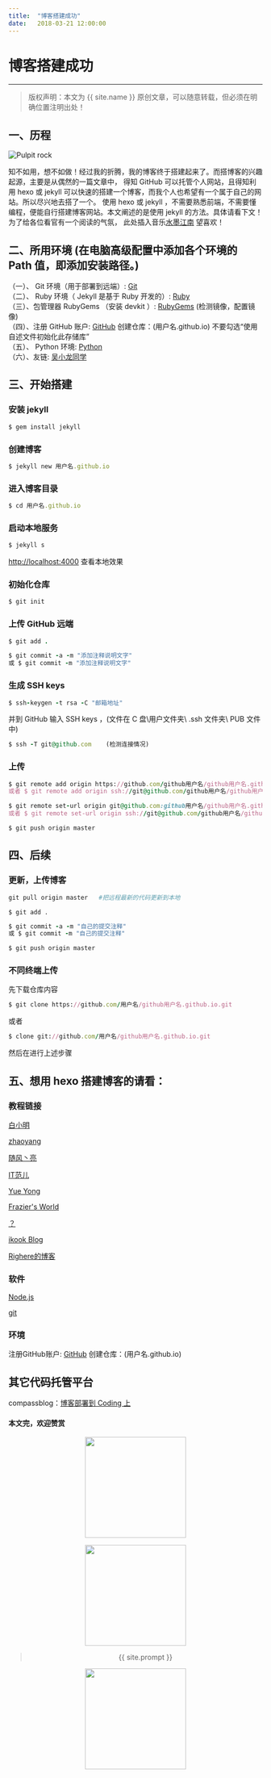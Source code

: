 ```yaml
---              
title:  "博客搭建成功"
date:   2018-03-21 12:00:00
---
```

# 博客搭建成功

***
> 版权声明：本文为 {{ site.name }} 原创文章，可以随意转载，但必须在明确位置注明出处！

## 一、历程  

<p><img border="0" src="/images/180321.jpg" alt="Pulpit rock" ></p>

知不如用，想不如做！经过我的折腾，我的博客终于搭建起来了。而搭博客的兴趣起源，主要是从偶然的一篇文章中，
得知 GitHub 可以托管个人网站，且得知利用 hexo 或 jekyll 可以快速的搭建一个博客，而我个人也希望有一个属于自己的网站。所以尽兴地去搭了一个。
使用 hexo 或 jekyll ，不需要熟悉前端，不需要懂编程，便能自行搭建博客网站。本文阐述的是使用 jekyll 的方法。具体请看下文！为了给各位看官有一个阅读的气氛，
此处插入音乐<a href="https://music.163.com/song?id=26897042&userid=1403262749">水墨江南</a> 望喜欢！

## 二、所用环境 (在电脑高级配置中添加各个环境的 Path 值，即添加安装路径。)      

（一）、 Git 环境（用于部署到远端）: <a href="https://git-scm.com/downloads">Git</a>  
（二）、 Ruby 环境（ Jekyll 是基于 Ruby 开发的）: <a href="https://rubyinstaller.org/downloads/">Ruby</a>  
（三）、包管理器 RubyGems （安装 devkit ）: <a href="https://rubyinstaller.org/downloads/">RubyGems</a> (检测镜像，配置镜像)         
（四）、注册 GitHub 账户: <a href="https://github.com/">GitHub</a> 创建仓库：(用户名.github.io) 不要勾选“使用自述文件初始化此存储库”             
（五）、 Python 环境: <a href="https://www.python.org/downloads/">Python</a>   
（六）、友链: <a href="http://wuxiaolong.me/2014/10/26/build-blog/">吴小龙同学</a>        
## 三、开始搭建     

### 安装 jekyll    

```ruby
$ gem install jekyll
```

### 创建博客  

```ruby
$ jekyll new 用户名.github.io
```

### 进入博客目录  

```ruby
$ cd 用户名.github.io  
```

### 启动本地服务 

```ruby
$ jekyll s 
```
     
<http://localhost:4000> 查看本地效果     

### 初始化仓库  

```ruby
$ git init
```

### 上传 GitHub 远端  

```ruby
$ git add .
```

```ruby
$ git commit -a -m "添加注释说明文字"
或 $ git commit -m "添加注释说明文字"
```

### 生成 SSH keys  

```ruby
$ ssh-keygen -t rsa -C "邮箱地址"
```

并到 GitHub 输入 SSH keys  ，(文件在  C 盘\用户文件夹\ .ssh 文件夹\ PUB 文件 中)                  

```ruby
$ ssh -T git@github.com    (检测连接情况)
```

### 上传  

```ruby
$ git remote add origin https://github.com/github用户名/github用户名.github.io.git   (无远程远点情况) 
或者 $ git remote add origin ssh://git@github.com/github用户名/github用户名.github.io.git 
```

```ruby
$ git remote set-url origin git@github.com:github用户名/github用户名.github.io.git   (有远程远点情况)
或者 $ git remote set-url origin ssh://git@github.com/github用户名/github用户名.github.io.git
```

```ruby
$ git push origin master
```

## 四、后续

### 更新，上传博客 

```ruby
git pull origin master   #把远程最新的代码更新到本地
```

```
$ git add . 
```

```ruby
$ git commit -a -m "自己的提交注释" 
或 $ git commit -m "自己的提交注释" 
```

```ruby
$ git push origin master 
```

### 不同终端上传      
先下载仓库内容      

```ruby
$ git clone https://github.com/用户名/github用户名.github.io.git
```
     
或者    

```ruby
$ clone git://github.com/用户名/github用户名.github.io.git
```
   
然后在进行上述步骤      

## 五、想用 hexo 搭建博客的请看：     

### 教程链接
<p><a href="http://www.lovebxm.com/2017/05/30/buildBlog/#GitHub-注册和配置">白小明</a></p>     
<p><a href="http://mungo.space/page/4/">zhaoyang</a></p>     
<p><a href="http://windliang.cc/page/2/">随风丶亮
</a></p>     
<p><a href="http://www.itfanr.cc/page/6/">IT范儿</a></p>      
<p><a href="https://yueyongdev.github.io/2017/10/01/hexo/">Yue Yong</a></p>
<p><a href="https://frozentearz.github.io">Frazier's World</a></p>
<p><a href="http://simonyang777.com/2017/04/03/20170403/">？</a></p>
<p><a href="https://ikookblog.com">ikook Blog
</a></p>
<p><a href="https://righere.github.io/2016/10/10/install-hexo/">Righere的博客</a></p>

### 软件    
<p><a href="https://nodejs.org/dist/v5.12.0/">Node.js</a></p>   
<p><a href="https://git-scm.com/downloads">git</a></p> 

### 环境    
注册GitHub账户: <a href="https://github.com/">GitHub</a> 创建仓库：(用户名.github.io)

## 其它代码托管平台
compassblog：<a href="http://mp.weixin.qq.com/s?__biz=MzU5MTE0ODcwNQ==&mid=2247484186&idx=1&sn=60827984f095aff1b4284c9aba7a51ab&chksm=fe3220d4c945a9c2961c9f481d37d7782b2f26498c9459d5c619ba03c74513c8af5e9e629b1a&mpshare=1&scene=23&srcid=1021Av4remhiM5nag7qkkZDx#rd">博客部署到 Coding 上</a>


#### 本文完，欢迎赞赏      

<div  align="center">      
<p><img src="/images/weixin.png" width="200" height="200"></p>     

<div  align="center">      
<p><img src="/images/zhifubao.jpg" width="200" height="200"></p>     


> {{ site.prompt }}    

<div  align="center">       
<img src="https://rengui520.github.io/images/wechart.jpg" width = "200" height = "200"/>       

